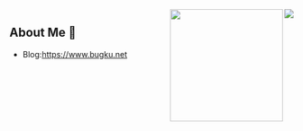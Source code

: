 <img align="right" src="https://github-readme-stats.vercel.app/api?username=FishM4n&count_private=true&show_icons=true&hide=prs&theme=radical" />

<img align='right' src="https://profile-counter.glitch.me/FishM4n/count.svg" width="200">

## About Me 👋

- Blog:https://www.bugku.net

